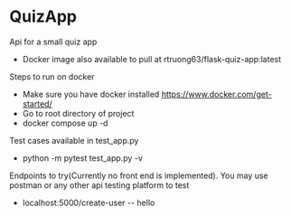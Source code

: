 # QuizApp

Api for a small quiz app
- Docker image also available to pull at rtruong63/flask-quiz-app:latest

Steps to run on docker
- Make sure you have docker installed https://www.docker.com/get-started/
- Go to root directory of project
- docker compose up -d

Test cases available in test_app.py
- python -m pytest test_app.py -v

Endpoints to try(Currently no front end is implemented). You may use postman or any other api testing platform to test
- localhost:5000/create-user
-- hello
